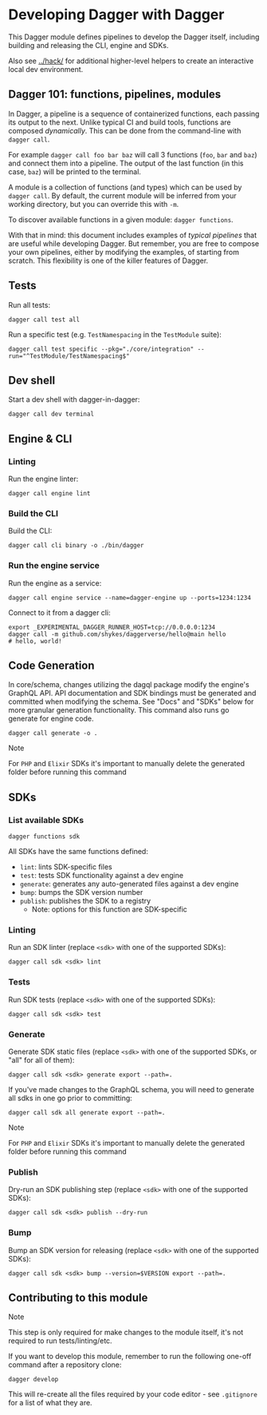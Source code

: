 # Developing Dagger with Dagger

This Dagger module defines pipelines to develop the Dagger itself, including
building and releasing the CLI, engine and SDKs.

Also see [../hack/](../hack) for additional higher-level helpers to create an
interactive local dev environment.

## Dagger 101: functions, pipelines, modules

In Dagger, a pipeline is a sequence of containerized functions, each passing
its output to the next. Unlike typical CI and build tools, functions are
composed _dynamically_. This can be done from the command-line with `dagger
call`.

For example `dagger call foo bar baz` will call 3 functions (`foo`, `bar` and
`baz`) and connect them into a pipeline. The output of the last function (in
this case, `baz`) will be printed to the terminal.

A module is a collection of functions (and types) which can be used by `dagger
call`. By default, the current module will be inferred from your working
directory, but you can override this with `-m`.

To discover available functions in a given module: `dagger functions`.

With that in mind: this document includes examples of _typical pipelines_ that
are useful while developing Dagger. But remember, you are free to compose your
own pipelines, either by modifying the examples, of starting from scratch. This
flexibility is one of the killer features of Dagger.

## Tests

Run all tests:

    dagger call test all

Run a specific test (e.g. `TestNamespacing` in the `TestModule` suite):

    dagger call test specific --pkg="./core/integration" --run="^TestModule/TestNamespacing$"

## Dev shell

Start a dev shell with dagger-in-dagger:

    dagger call dev terminal

## Engine & CLI

### Linting

Run the engine linter:

    dagger call engine lint

### Build the CLI

Build the CLI:

    dagger call cli binary -o ./bin/dagger

### Run the engine service

Run the engine as a service:

    dagger call engine service --name=dagger-engine up --ports=1234:1234

Connect to it from a dagger cli:

    export _EXPERIMENTAL_DAGGER_RUNNER_HOST=tcp://0.0.0.0:1234
    dagger call -m github.com/shykes/daggerverse/hello@main hello
    # hello, world!

## Code Generation

In core/schema, changes utilizing the dagql package modify the engine's GraphQL API. API documentation and SDK bindings must be generated and committed when modifying the schema. See "Docs" and "SDKs" below for more granular generation functionality. This command also runs go generate for engine code.

    dagger call generate -o .

> [!NOTE]
>
> For `PHP` and `Elixir` SDKs it's important to manually delete the generated folder before running
> this command

## SDKs

### List available SDKs

    dagger functions sdk

All SDKs have the same functions defined:

- `lint`: lints SDK-specific files
- `test`: tests SDK functionality against a dev engine
- `generate`: generates any auto-generated files against a dev engine
- `bump`: bumps the SDK version number
- `publish`: publishes the SDK to a registry
  - Note: options for this function are SDK-specific

### Linting

Run an SDK linter (replace `<sdk>` with one of the supported SDKs):

    dagger call sdk <sdk> lint

### Tests

Run SDK tests (replace `<sdk>` with one of the supported SDKs):

    dagger call sdk <sdk> test

### Generate

Generate SDK static files (replace `<sdk>` with one of the supported SDKs, or "all" for all of them):

    dagger call sdk <sdk> generate export --path=.

If you've made changes to the GraphQL schema, you will need to generate all sdks in one go prior to committing:

    dagger call sdk all generate export --path=.

> [!NOTE]
>
> For `PHP` and `Elixir` SDKs it's important to manually delete the generated folder before running
> this command

### Publish

Dry-run an SDK publishing step (replace `<sdk>` with one of the supported SDKs):

    dagger call sdk <sdk> publish --dry-run

### Bump

Bump an SDK version for releasing (replace `<sdk>` with one of the supported SDKs):

    dagger call sdk <sdk> bump --version=$VERSION export --path=.

## Contributing to this module

> [!NOTE]
>
> This step is only required for make changes to the module itself, it's
> not required to run tests/linting/etc.

If you want to develop this module, remember to run the following one-off command after a repository clone:

```
dagger develop
```

This will re-create all the files required by your code editor - see `.gitignore` for a list of what they are.
